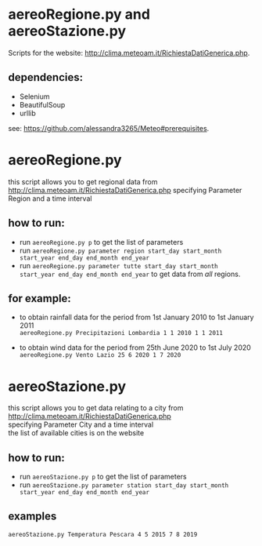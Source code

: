 # aereoRegione.py and aereoStazione.py
Scripts for the website: http://clima.meteoam.it/RichiestaDatiGenerica.php.

## dependencies:
- Selenium
- BeautifulSoup
- urllib

see: https://github.com/alessandra3265/Meteo#prerequisites.

# aereoRegione.py
this script allows you to get regional data from http://clima.meteoam.it/RichiestaDatiGenerica.php
specifying Parameter Region and a time interval 

## how to run:
- run `aereoRegione.py p` to get the list of parameters
- run `aereoRegione.py parameter region start_day start_month start_year end_day end_month end_year`</br>
- run `aereoRegione.py parameter tutte start_day start_month start_year end_day end_month end_year` to get data from *all* regions.


## for example: </br>

- to obtain rainfall data for the period from 1st January 2010 to 1st January 2011</br>
`aereoRegione.py Precipitazioni Lombardia 1 1 2010 1 1 2011`

- to obtain wind data for the period from 25th June 2020 to 1st July 2020</br>
`aereoRegione.py Vento Lazio 25 6 2020 1 7 2020`

# aereoStazione.py
this script allows you to get data relating to a city from http://clima.meteoam.it/RichiestaDatiGenerica.php </br>
specifying Parameter City and a time interval 
</br>
the list of available cities is on the website</br>

## how to run:
- run `aereoStazione.py p` to get the list of parameters
- run `aereoStazione.py parameter station start_day start_month start_year end_day end_month end_year`</br>


## examples
`aereoStazione.py Temperatura Pescara 4 5 2015 7 8 2019`




